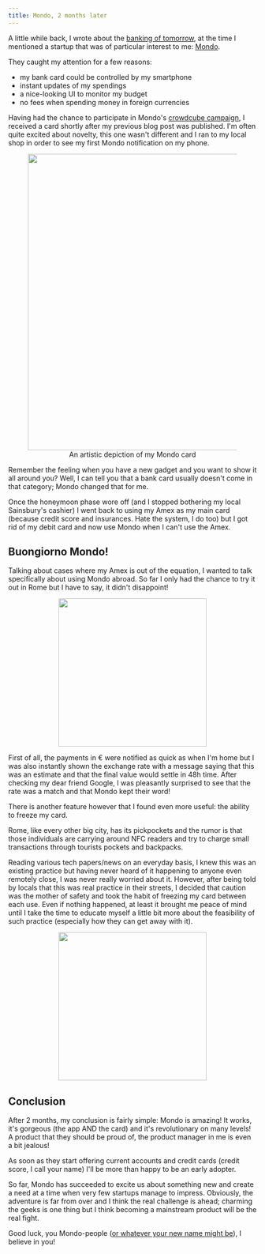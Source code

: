 ```yaml
---
title: Mondo, 2 months later
---
```


<p>A little while back, I wrote about the <a href="https://dvll.io/banking-2-0">banking of tomorrow</a>, at the time I mentioned a startup that was of particular interest to me: <a href="https://getmondo.co.uk/">Mondo</a>.</p>

<p>They caught my attention for a few reasons:</p>
<ul>
<li>my bank card could be controlled by my smartphone</li>
<li>instant updates of my spendings</li>
<li>a nice-looking UI to monitor my budget</li>
<li>no fees when spending money in foreign currencies</li>
</ul>

<p>Having had the chance to participate in Mondo's <a href="https://getmondo.co.uk/blog/2016/03/03/crowdfunded/">crowdcube campaign</a>, I received a card shortly after my previous blog post was published. I'm often quite excited about novelty, this one wasn't different and I ran to my local shop in order to see my first Mondo notification on my phone.</p>

<p>
<center>
<figure>
<img src="https://c3.staticflickr.com/8/7273/27632301666_72e0d929ac_o.jpg" width="600">
<figcaption>An artistic depiction of my Mondo card</figcaption>
</figure>
</center>
</p>

<p>Remember the feeling when you have a new gadget and you want to show it all around you? Well, I can tell you that a bank card usually doesn't come in that category; Mondo changed that for me.</p>

<p>Once the honeymoon phase wore off (and I stopped bothering my local Sainsbury's cashier) I went back to using my Amex as my main card (because credit score and insurances. Hate the system, I do too) but I got rid of my debit card and now use Mondo when I can't use the Amex.</p>

<h2>Buongiorno Mondo!</h2>

<p>Talking about cases where my Amex is out of the equation, I wanted to talk specifically about using Mondo abroad. So far I only had the chance to try it out in Rome but I have to say, it didn't disappoint!</p>

<p>
<center>
<img src="https://c2.staticflickr.com/8/7452/27667440985_1764154327_o.png" width="300">
</center>
</p>

<p>First of all, the payments in € were notified as quick as when I'm home but I was also instantly shown the exchange rate with a message saying that this was an estimate and that the final value would settle in 48h time. After checking my dear friend Google, I was pleasantly surprised to see that the rate was a match and that Mondo kept their word!</p>

<p>There is another feature however that I found even more useful: the ability to freeze my card.</p>

<p>Rome, like every other big city, has its pickpockets and the rumor is that those individuals are carrying around NFC readers and try to charge small transactions through tourists pockets and backpacks.</p>

<p>Reading various tech papers/news on an everyday basis, I knew this was an existing practice but having never heard of it happening to anyone even remotely close, I was never really worried about it. However, after being told by locals that this was real practice in their streets, I decided that caution was the mother of safety and took the habit of freezing my card between each use. Even if nothing happened, at least it brought me peace of mind until I take the time to educate myself a little bit more about the feasibility of such practice (especially how they can get away with it).</p>

<p>
<center>
<img src="https://c2.staticflickr.com/8/7442/27667441925_3949160df1_o.png" width="300">
</center>
</p>

<h2>Conclusion</h2>

<p>After 2 months, my conclusion is fairly simple: Mondo is amazing! It works, it's gorgeous (the app AND the card) and it's revolutionary on many levels! A product that they should be proud of, the product manager in me is even a bit jealous!</p>

<p>As soon as they start offering current accounts and credit cards (credit score, I call your name) I'll be more than happy to be an early adopter.</p>

<p>So far, Mondo has succeeded to excite us about something new and create a need at a time when very few startups manage to impress. Obviously, the adventure is far from over and I think the real challenge is ahead; charming the geeks is one thing but I think becoming a mainstream product will be the real fight.</p>

<p>Good luck, you Mondo-people (<a href="https://getmondo.co.uk/blog/2016/06/13/new-mondo-changing-our-name/">or whatever your new name might be</a>), I believe in you!</p>